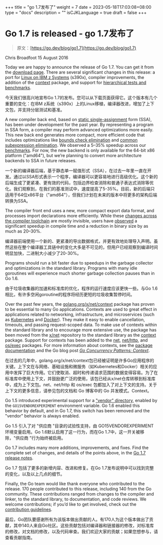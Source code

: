 +++
title = "go 1.7发布了"
weight = 7
date = 2023-05-18T17:03:08+08:00
type = "docs"
description = ""
isCJKLanguage = true
draft = false
+++

# Go 1.7 is released - go 1.7发布了

> 原文：[https://go.dev/blog/go1.7](https://go.dev/blog/go1.7)

Chris Broadfoot
15 August 2016

Today we are happy to announce the release of Go 1.7. You can get it from the [download page](https://go.dev/dl/). There are several significant changes in this release: a port for [Linux on IBM z Systems](https://en.wikipedia.org/wiki/IBM_System_z) (s390x), compiler improvements, the addition of the [context](https://go.dev/pkg/context/) package, and support for [hierarchical tests and benchmarks](https://go.dev/pkg/testing/#hdr-Subtests_and_Sub_benchmarks).

今天我们很高兴地宣布Go 1.7的发布。您可以从下载页面获得它。这个版本有几个重要的变化：在IBM z系统（s390x）上的Linux移植，编译器改进，增加了上下文包，并支持分层测试和基准。

A new compiler back end, based on [static single-assignment](https://en.wikipedia.org/wiki/Static_single_assignment_form) form (SSA), has been under development for the past year. By representing a program in SSA form, a compiler may perform advanced optimizations more easily. This new back end generates more compact, more efficient code that includes optimizations like [bounds check elimination](https://en.wikipedia.org/wiki/Bounds-checking_elimination) and [common subexpression elimination](https://en.wikipedia.org/wiki/Common_subexpression_elimination). We observed a 5–35% speedup across our [benchmarks](https://go.dev/test/bench/go1/). For now, the new backend is only available for the 64-bit x86 platform ("amd64"), but we’re planning to convert more architecture backends to SSA in future releases.

一个新的编译器后端，基于静态单一赋值形式（SSA），在过去一年里一直在开发。通过以SSA形式表示一个程序，编译器可以更容易地进行高级优化。这个新的后端生成了更紧凑、更有效的代码，包括边界检查消除和普通子表达式消除等优化。我们观察到，在我们的基准测试中，速度提高了5-35%。目前，新的后端只适用于64位x86平台（"amd64"），但我们计划在未来的版本中将更多的架构后端转换为SSA。

The compiler front end uses a new, more compact export data format, and processes import declarations more efficiently. While these [changes across the compiler toolchain](https://go.dev/doc/go1.7#compiler) are mostly invisible, users have [observed](http://dave.cheney.net/2016/04/02/go-1-7-toolchain-improvements) a significant speedup in compile time and a reduction in binary size by as much as 20–30%.

编译器前端使用一个新的、更紧凑的导出数据格式，并更有效地处理导入声明。虽然这些在整个编译器工具链中的变化大多是不可见的，但用户已经观察到编译时间明显加快，二进制大小减少了20-30%。

Programs should run a bit faster due to speedups in the garbage collector and optimizations in the standard library. Programs with many idle goroutines will experience much shorter garbage collection pauses than in Go 1.6.

由于垃圾收集器的加速和标准库的优化，程序的运行速度应该更快一些。与Go 1.6相比，有许多空闲goroutine的程序将经历更短的垃圾收集暂停时间。

Over the past few years, the [golang.org/x/net/context](https://godoc.org/golang.org/x/net/context/) package has proven to be essential to many Go applications. Contexts are used to great effect in applications related to networking, infrastructure, and microservices (such as [Kubernetes](http://kubernetes.io/) and [Docker](https://www.docker.com/)). They make it easy to enable cancellation, timeouts, and passing request-scoped data. To make use of contexts within the standard library and to encourage more extensive use, the package has been moved from the [x/net](https://godoc.org/golang.org/x/net/context/) repository to the standard library as the [context](https://go.dev/pkg/context/) package. Support for contexts has been added to the [net](https://go.dev/pkg/net/), [net/http](https://go.dev/pkg/net/http/), and [os/exec](https://go.dev/pkg/os/exec/) packages. For more information about contexts, see the [package documentation](https://go.dev/pkg/context) and the Go blog post [*Go Concurrency Patterns: Context*](https://blog.golang.org/context).

在过去的几年中，golang.org/x/net/context包已经被证明是许多Go应用程序的关键。上下文在与网络、基础设施和微服务（如Kubernetes和Docker）相关的应用中发挥了巨大作用。它们使取消、超时和传递请求范围的数据变得容易。为了在标准库中使用上下文，并鼓励更广泛的使用，该包已经从x/net仓库转移到标准库中，成为上下文包。net、net/http 和 os/exec 包都加入了对上下文的支持。关于上下文的更多信息，请参见包的文档和 Go 博客中的 Go 并发模式。Context。

Go 1.5 introduced experimental support for a ["vendor" directory](https://go.dev/cmd/go/#hdr-Vendor_Directories), enabled by the `GO15VENDOREXPERIMENT` environment variable. Go 1.6 enabled this behavior by default, and in Go 1.7, this switch has been removed and the "vendor" behavior is always enabled.

Go 1.5 引入了对 "供应商 "目录的试验性支持，由 GO15VENDOREXPERIMENT 环境变量启用。Go 1.6默认启用了这一行为，而在Go 1.7中，这一开关被移除，"供应商 "行为始终被启用。

Go 1.7 includes many more additions, improvements, and fixes. Find the complete set of changes, and details of the points above, in the [Go 1.7 release notes](https://go.dev/doc/go1.7.html).

Go 1.7 包括了更多的新增内容、改进和修复。在Go 1.7发布说明中可以找到完整的变化，以及以上几点的细节。

Finally, the Go team would like thank everyone who contributed to the release. 170 people contributed to this release, including 140 from the Go community. These contributions ranged from changes to the compiler and linker, to the standard library, to documentation, and code reviews. We welcome contributions; if you’d like to get involved, check out the [contribution guidelines](https://go.dev/doc/contribute.html).

最后，Go团队要感谢所有为该版本做出贡献的人。有170人为这个版本做出了贡献，其中140人来自Go社区。这些贡献包括对编译器和链接器的修改，对标准库的修改，对文档的修改，以及代码审查。我们欢迎大家的贡献；如果您想参与，请查看贡献指南。
